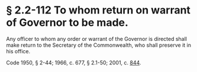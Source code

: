 # § 2.2-112 To whom return on warrant of Governor to be made.

<p>Any officer to whom any order or warrant of the Governor is directed shall make return to the Secretary of the Commonwealth, who shall preserve it in his office.</p><p>Code 1950, § 2-44; 1966, c. 677, § 2.1-50; 2001, c. <a href='http://lis.virginia.gov/cgi-bin/legp604.exe?011+ful+CHAP0844'>844</a>.</p>